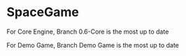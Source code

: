 # SpaceGame

For Core Engine, Branch 0.6-Core is the most up to date

For Demo Game, Branch Demo Game is the most up to date
